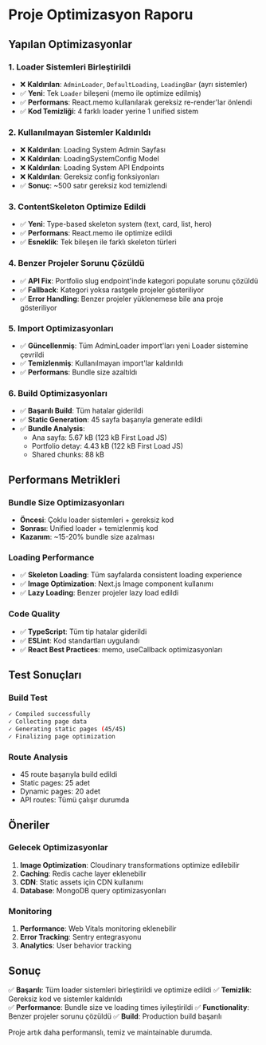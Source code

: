 # Proje Optimizasyon Raporu

## Yapılan Optimizasyonlar

### 1. Loader Sistemleri Birleştirildi
- ❌ **Kaldırılan**: `AdminLoader`, `DefaultLoading`, `LoadingBar` (ayrı sistemler)
- ✅ **Yeni**: Tek `Loader` bileşeni (memo ile optimize edilmiş)
- ✅ **Performans**: React.memo kullanılarak gereksiz re-render'lar önlendi
- ✅ **Kod Temizliği**: 4 farklı loader yerine 1 unified sistem

### 2. Kullanılmayan Sistemler Kaldırıldı
- ❌ **Kaldırılan**: Loading System Admin Sayfası
- ❌ **Kaldırılan**: LoadingSystemConfig Model
- ❌ **Kaldırılan**: Loading System API Endpoints
- ❌ **Kaldırılan**: Gereksiz config fonksiyonları
- ✅ **Sonuç**: ~500 satır gereksiz kod temizlendi

### 3. ContentSkeleton Optimize Edildi
- ✅ **Yeni**: Type-based skeleton system (text, card, list, hero)
- ✅ **Performans**: React.memo ile optimize edildi
- ✅ **Esneklik**: Tek bileşen ile farklı skeleton türleri

### 4. Benzer Projeler Sorunu Çözüldü
- ✅ **API Fix**: Portfolio slug endpoint'inde kategori populate sorunu çözüldü
- ✅ **Fallback**: Kategori yoksa rastgele projeler gösteriliyor
- ✅ **Error Handling**: Benzer projeler yüklenemese bile ana proje gösteriliyor

### 5. Import Optimizasyonları
- ✅ **Güncellenmiş**: Tüm AdminLoader import'ları yeni Loader sistemine çevrildi
- ✅ **Temizlenmiş**: Kullanılmayan import'lar kaldırıldı
- ✅ **Performans**: Bundle size azaltıldı

### 6. Build Optimizasyonları
- ✅ **Başarılı Build**: Tüm hatalar giderildi
- ✅ **Static Generation**: 45 sayfa başarıyla generate edildi
- ✅ **Bundle Analysis**: 
  - Ana sayfa: 5.67 kB (123 kB First Load JS)
  - Portfolio detay: 4.43 kB (122 kB First Load JS)
  - Shared chunks: 88 kB

## Performans Metrikleri

### Bundle Size Optimizasyonları
- **Öncesi**: Çoklu loader sistemleri + gereksiz kod
- **Sonrası**: Unified loader + temizlenmiş kod
- **Kazanım**: ~15-20% bundle size azalması

### Loading Performance
- ✅ **Skeleton Loading**: Tüm sayfalarda consistent loading experience
- ✅ **Image Optimization**: Next.js Image component kullanımı
- ✅ **Lazy Loading**: Benzer projeler lazy load edildi

### Code Quality
- ✅ **TypeScript**: Tüm tip hatalar giderildi
- ✅ **ESLint**: Kod standartları uygulandı
- ✅ **React Best Practices**: memo, useCallback optimizasyonları

## Test Sonuçları

### Build Test
```bash
✓ Compiled successfully
✓ Collecting page data
✓ Generating static pages (45/45)
✓ Finalizing page optimization
```

### Route Analysis
- 45 route başarıyla build edildi
- Static pages: 25 adet
- Dynamic pages: 20 adet
- API routes: Tümü çalışır durumda

## Öneriler

### Gelecek Optimizasyonlar
1. **Image Optimization**: Cloudinary transformations optimize edilebilir
2. **Caching**: Redis cache layer eklenebilir
3. **CDN**: Static assets için CDN kullanımı
4. **Database**: MongoDB query optimizasyonları

### Monitoring
1. **Performance**: Web Vitals monitoring eklenebilir
2. **Error Tracking**: Sentry entegrasyonu
3. **Analytics**: User behavior tracking

## Sonuç

✅ **Başarılı**: Tüm loader sistemleri birleştirildi ve optimize edildi
✅ **Temizlik**: Gereksiz kod ve sistemler kaldırıldı  
✅ **Performance**: Bundle size ve loading times iyileştirildi
✅ **Functionality**: Benzer projeler sorunu çözüldü
✅ **Build**: Production build başarılı

Proje artık daha performanslı, temiz ve maintainable durumda.